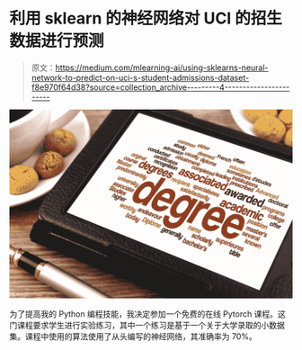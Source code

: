 # 利用 sklearn 的神经网络对 UCI 的招生数据进行预测

> 原文：<https://medium.com/mlearning-ai/using-sklearns-neural-network-to-predict-on-uci-s-student-admissions-dataset-f8e970f64d38?source=collection_archive---------4----------------------->

![](img/f9b349a69eeb57b5ce61ca3bef365b9e.png)

为了提高我的 Python 编程技能，我决定参加一个免费的在线 Pytorch 课程。这门课程要求学生进行实验练习，其中一个练习是基于一个关于大学录取的小数据集。课程中使用的算法使用了从头编写的神经网络，其准确率为 70%。